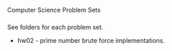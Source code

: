 Computer Science Problem Sets
#####

See folders for each problem set.

* hw02 - prime number brute force implementations.
